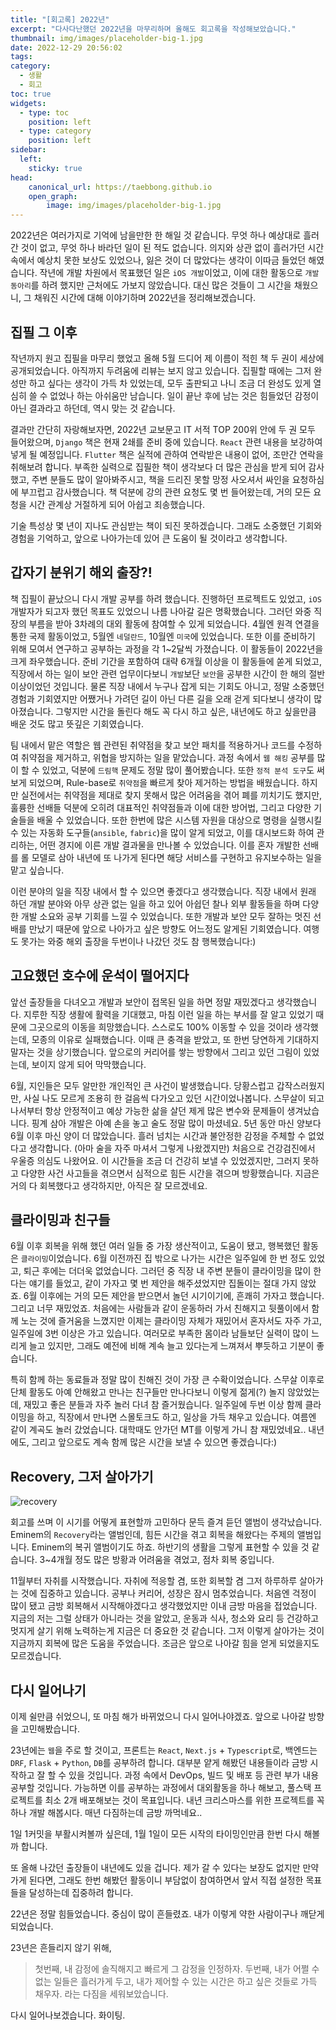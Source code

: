 ```yaml
---
title: "[회고록] 2022년"
excerpt: "다사다난했던 2022년을 마무리하며 올해도 회고록을 작성해보았습니다."
thumbnail: img/images/placeholder-big-1.jpg 
date: 2022-12-29 20:56:02
tags:
category:
  - 생활
  - 회고
toc: true
widgets:
  - type: toc
    position: left
  - type: category
    position: left
sidebar:
  left:
    sticky: true
head:
    canonical_url: https://taebbong.github.io
    open_graph:
        image: img/images/placeholder-big-1.jpg
---
```


2022년은 여러가지로 기억에 남을만한 한 해일 것 같습니다. 무엇 하나 예상대로 흘러간 것이 없고, 무엇 하나 바라던 일이 된 적도 없습니다. 의지와 상관 없이 흘러가던 시간 속에서 예상치 못한 보상도 있었으나, 잃은 것이 더 많았다는 생각이 이따금 들었던 해였습니다. 작년에 개발 차원에서 목표했던 일은 `iOS 개발`이었고, 이에 대한 활동으로 `개발 동아리`를 하려 했지만 근처에도 가보지 않았습니다. 대신 많은 것들이 그 시간을 채웠으니, 그 채워진 시간에 대해 이야기하며 2022년을 정리해보겠습니다. 

## 집필 그 이후

작년까지 원고 집필을 마무리 했었고 올해 5월 드디어 제 이름이 적힌 책 두 권이 세상에 공개되었습니다. 아직까지 두려움에 리뷰는 보지 않고 있습니다. 집필할 때에는 그저 완성만 하고 싶다는 생각이 가득 차 있었는데, 모두 출판되고 나니 조금 더 완성도 있게 열심히 쓸 수 없었나 하는 아쉬움만 남습니다. 일이 끝난 후에 남는 것은 힘들었던 감정이 아닌 결과라고 하던데, 역시 맞는 것 같습니다. 

결과만 간단히 자랑해보자면, 2022년 교보문고 IT 서적 TOP 200위 안에 두 권 모두 들어왔으며, `Django` 책은 현재 2쇄를 준비 중에 있습니다. `React` 관련 내용을 보강하여 넣게 될 예정입니다. `Flutter` 책은 실적에 관하여 연락받은 내용이 없어, 조만간 연락을 취해보려 합니다. 부족한 실력으로 집필한 책이 생각보다 더 많은 관심을 받게 되어 감사했고, 주변 분들도 많이 알아봐주시고, 책을 드리진 못할 망정 사오셔서 싸인을 요청하심에 부끄럽고 감사했습니다. 책 덕분에 강의 관련 요청도 몇 번 들어왔는데, 거의 모든 요청을 시간 관계상 거절하게 되어 아쉽고 죄송했습니다.

기술 특성상 몇 년이 지나도 관심받는 책이 되진 못하겠습니다. 그래도 소중했던 기회와 경험을 기억하고, 앞으로 나아가는데 있어 큰 도움이 될 것이라고 생각합니다.

## 갑자기 분위기 해외 출장?!

책 집필이 끝났으니 다시 개발 공부를 하려 했습니다. 진행하던 프로젝트도 있었고, `iOS` 개발자가 되고자 했던 목표도 있었으니 나름 나아갈 길은 명확했습니다. 그러던 와중 직장의 부름을 받아 3차례의 대외 활동에 참여할 수 있게 되었습니다. 4월엔 원격 연결을 통한 국제 활동이었고, 5월엔 `네덜란드`, 10월엔 `미국`에 있었습니다. 또한 이를 준비하기 위해 모여서 연구하고 공부하는 과정을 각 1~2달씩 가졌습니다. 이 활동들이 2022년을 크게 좌우했습니다. 준비 기간을 포함하여 대략 6개월 이상을 이 활동들에 쏟게 되었고, 직장에서 하는 일이 보안 관련 업무이다보니 `개발`보단 `보안`을 공부한 시간이 한 해의 절반 이상이었던 것입니다. 물론 직장 내에서 누구나 잡게 되는 기회도 아니고, 정말 소중했던 경험과 기회였지만 어쨌거나 가려던 길이 아닌 다른 길을 오래 걷게 되다보니 생각이 많아졌습니다. 그렇지만 시간을 돌린다 해도 꼭 다시 하고 싶은, 내년에도 하고 싶을만큼 배운 것도 많고 뜻깊은 기회였습니다.

팀 내에서 맡은 역할은 웹 관련된 취약점을 찾고 보안 패치를 적용하거나 코드를 수정하여 취약점을 제거하고, 위협을 방지하는 일을 맡았습니다. 과정 속에서 `웹 해킹` 공부를 많이 할 수 있었고, 덕분에 `드림핵` 문제도 정말 많이 풀어봤습니다. 또한 `정적 분석 도구`도 써보게 되었으며, Rule-base로 `취약점`을 빠르게 찾아 제거하는 방법을 배웠습니다. 하지만 실전에서는 취약점을 제대로 찾지 못해서 많은 어려움을 겪어 폐를 끼치기도 했지만, 훌륭한 선배들 덕분에 오히려 대표적인 취약점들과 이에 대한 방어법, 그리고 다양한 기술들을 배울 수 있었습니다. 또한 한번에 많은 시스템 자원을 대상으로 명령을 실행시킬 수 있는 자동화 도구들(`ansible`, `fabric`)을 많이 알게 되었고, 이를 대시보드화 하여 관리하는, 어떤 경지에 이른 개발 결과물을 만나볼 수 있었습니다. 이를 혼자 개발한 선배를 롤 모델로 삼아 내년에 또 나가게 된다면 해당 서비스를 구현하고 유지보수하는 일을 맡고 싶습니다.

이런 분야의 일을 직장 내에서 할 수 있으면 좋겠다고 생각했습니다. 직장 내에서 원래 하던 개발 분야와 아무 상관 없는 일을 하고 있어 아쉽던 찰나 외부 활동들을 하며 다양한 개발 소요와 공부 기회를 느낄 수 있었습니다. 또한 개발과 보안 모두 잘하는 멋진 선배를 만났기 때문에 앞으로 나아가고 싶은 방향도 어느정도 알게된 기회였습니다. 여행도 못가는 와중 해외 출장을 두번이나 나갔던 것도 참 행복했습니다:)

## 고요했던 호수에 운석이 떨어지다

앞선 출장들을 다녀오고 개발과 보안이 접목된 일을 하면 정말 재밌겠다고 생각했습니다. 지루한 직장 생활에 활력을 기대했고, 마침 이런 일을 하는 부서를 잘 알고 있었기 때문에 그곳으로의 이동을 희망했습니다. 스스로도 100% 이동할 수 있을 것이라 생각했는데, 모종의 이유로 실패했습니다. 이때 큰 충격을 받았고, 또 한번 당연하게 기대하지 말자는 것을 상기했습니다. 앞으로의 커리어를 쌓는 방향에서 그리고 있던 그림이 있었는데, 보이지 않게 되어 막막했습니다.

6월, 지인들은 모두 알만한 개인적인 큰 사건이 발생했습니다. 당황스럽고 갑작스러웠지만, 사실 나도 모르게 조용히 한 걸음씩 다가오고 있던 시간이었나봅니다. 스무살이 되고 나서부터 항상 안정적이고 예상 가능한 삶을 살던 제게 많은 변수와 문제들이 생겨났습니다. 핑계 삼아 개발은 아예 손을 놓고 술도 정말 많이 마셨네요. 5년 동안 마신 양보다 6월 이후 마신 양이 더 많았습니다. 흘러 넘치는 시간과 불안정한 감정을 주체할 수 없었다고 생각합니다. (아마 술을 자주 마셔서 그렇게 나왔겠지만) 처음으로 건강검진에서 우울증 의심도 나왔어요. 이 시간들을 조금 더 건강히 보낼 수 있었겠지만, 그러지 못하고 다양한 사건 사고들을 겪으면서 심적으로 힘든 시간을 겪으며 방황했습니다. 지금은 거의 다 회복했다고 생각하지만, 아직은 잘 모르겠네요.

## 클라이밍과 친구들

6월 이후 회복을 위해 했던 여러 일들 중 가장 생산적이고, 도움이 됐고, 행복했던 활동은 `클라이밍`이었습니다. 6월 이전까진 집 밖으로 나가는 시간은 일주일에 한 번 정도 있었고, 퇴근 후에는 더더욱 없었습니다. 그러던 중 직장 내 주변 분들이 클라이밍을 많이 한다는 얘기를 들었고, 같이 가자고 몇 번 제안을 해주셨었지만 집돌이는 절대 가지 않았죠. 6월 이후에는 거의 모든 제안을 받으면서 놀던 시기이기에, 흔쾌히 가자고 했습니다. 그리고 너무 재밌었죠. 처음에는 사람들과 같이 운동하러 가서 친해지고 뒷풀이에서 함께 노는 것에 즐거움을 느꼈지만 이제는 클라이밍 자체가 재밌어서 혼자서도 자주 가고, 일주일에 3번 이상은 가고 있습니다. 여러모로 부족한 몸이라 남들보단 실력이 많이 느리게 늘고 있지만, 그래도 예전에 비해 계속 늘고 있다는게 느껴져서 뿌듯하고 기분이 좋습니다. 

특히 함께 하는 동료들과 정말 많이 친해진 것이 가장 큰 수확이었습니다. 스무살 이후로 단체 활동도 아예 안해왔고 만나는 친구들만 만나다보니 이렇게 젊게(?) 놀지 않았었는데, 재밌고 좋은 분들과 자주 놀러 다녀 참 즐거웠습니다. 일주일에 두번 이상 함께 클라이밍을 하고, 직장에서 만나면 스몰토크도 하고, 일상을 가득 채우고 있습니다. 여름엔 같이 계곡도 놀러 갔었습니다. 대학때도 안가던 MT를 이렇게 가니 참 재밌었네요.. 내년에도, 그리고 앞으로도 계속 함께 많은 시간을 보낼 수 있으면 좋겠습니다:)

## Recovery, 그저 살아가기

![recovery](https://upload.wikimedia.org/wikipedia/ko/thumb/2/2d/%EC%97%90%EB%AF%B8%EB%84%B4_-_Recovery.jpg/220px-%EC%97%90%EB%AF%B8%EB%84%B4_-_Recovery.jpg)

회고를 쓰며 이 시기를 어떻게 표현할까 고민하다 문득 즐겨 듣던 앨범이 생각났습니다. Eminem의 `Recovery`라는 앨범인데, 힘든 시간을 겪고 회복을 해왔다는 주제의 앨범입니다. Eminem의 복귀 앨범이기도 하죠. 하반기의 생활을 그렇게 표현할 수 있을 것 같습니다. 3~4개월 정도 많은 방황과 어려움을 겪었고, 점차 회복 중입니다.

11월부터 자취를 시작했습니다. 자취에 적응할 겸, 또한 회복할 겸 그저 하루하루 살아가는 것에 집중하고 있습니다. 공부나 커리어, 성장은 잠시 멈추었습니다. 처음엔 걱정이 많이 됐고 금방 회복해서 시작해야겠다고 생각했었지만 이내 금방 마음을 접었습니다. 지금의 저는 그럴 상태가 아니라는 것을 알았고, 운동과 식사, 청소와 요리 등 건강하고 멋지게 살기 위해 노력하는게 지금은 더 중요한 것 같습니다. 그저 이렇게 살아가는 것이 지금까지 회복에 많은 도움을 주었습니다. 조금은 앞으로 나아갈 힘을 얻게 되었을지도 모르겠습니다.

## 다시 일어나기

이제 쉴만큼 쉬었으니, 또 마침 해가 바뀌었으니 다시 일어나야겠죠. 앞으로 나아갈 방향을 고민해봤습니다. 

23년에는 `웹`을 주로 할 것이고, 프론트는 `React`, `Next.js` + `Typescript`로, 백엔드는 `DRF`, `Flask` + `Python`, `DB`를 공부하려 합니다. 대부분 얕게 해봤던 내용들이라 금방 시작하고 잘 할 수 있을 것입니다. 과정 속에서 DevOps, 빌드 및 배포 등 관련 부가 내용 공부할 것입니다. 가능하면 이를 공부하는 과정에서 대외활동을 하나 해보고, 풀스택 프로젝트를 최소 2개 배포해보는 것이 목표입니다. 내년 크리스마스를 위한 프로젝트를 꼭 하나 개발 해봅시다. 매년 다짐하는데 금방 까먹네요..

1일 1커밋을 부활시켜볼까 싶은데, 1월 1일이 모든 시작의 타이밍인만큼 한번 다시 해볼까 합니다. 

또 올해 나갔던 출장들이 내년에도 있을 겁니다. 제가 갈 수 있다는 보장도 없지만 만약 가게 된다면, 그래도 한번 해봤던 활동이니 부담없이 참여하면서 앞서 직접 설정한 목표들을 달성하는데 집중하려 합니다.

22년은 정말 힘들었습니다. 중심이 많이 흔들렸죠. 내가 이렇게 약한 사람이구나 깨닫게 되었습니다. 

23년은 흔들리지 않기 위해,
> 첫번째, 내 감정에 솔직해지고 빠르게 그 감정을 인정하자. 
> 두번째, 내가 어쩔 수 없는 일들은 흘러가게 두고, 내가 제어할 수 있는 시간은 하고 싶은 것들로 가득 채우자.
라는 다짐을 세워보았습니다.

다시 일어나보겠습니다. 화이팅.